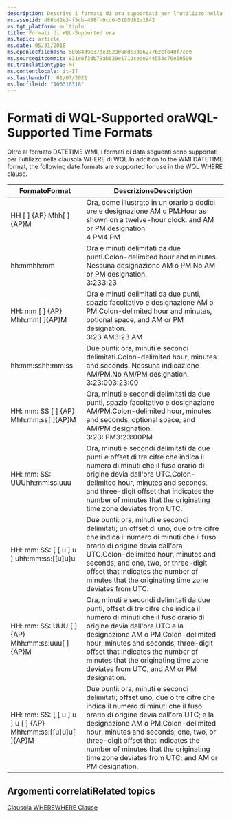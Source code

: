 ```yaml
---
description: Descrive i formati di ora supportati per l'utilizzo nella clausola WHERE di WQL.
ms.assetid: d86bd2e3-f5cb-488f-9cd6-5105d82a1842
ms.tgt_platform: multiple
title: Formati di WQL-Supported ora
ms.topic: article
ms.date: 05/31/2018
ms.openlocfilehash: 58b84d9e37de3529060dc3da6277b2cfb40f7cc9
ms.sourcegitcommit: 831e8f3db78ab820e1710cede244553c70e50500
ms.translationtype: MT
ms.contentlocale: it-IT
ms.lasthandoff: 01/07/2021
ms.locfileid: "106310318"
---
```

# <a name="wql-supported-time-formats"></a><span data-ttu-id="3c6a6-103">Formati di WQL-Supported ora</span><span class="sxs-lookup"><span data-stu-id="3c6a6-103">WQL-Supported Time Formats</span></span>

<span data-ttu-id="3c6a6-104">Oltre al formato DATETIME WMI, i formati di data seguenti sono supportati per l'utilizzo nella clausola WHERE di WQL.</span><span class="sxs-lookup"><span data-stu-id="3c6a6-104">In addition to the WMI DATETIME format, the following date formats are supported for use in the WQL WHERE clause.</span></span>



| <span data-ttu-id="3c6a6-105">Formato</span><span class="sxs-lookup"><span data-stu-id="3c6a6-105">Format</span></span>                                    | <span data-ttu-id="3c6a6-106">Descrizione</span><span class="sxs-lookup"><span data-stu-id="3c6a6-106">Description</span></span>                                                                                                                                                                                            |
|-------------------------------------------|--------------------------------------------------------------------------------------------------------------------------------------------------------------------------------------------------------|
| <span data-ttu-id="3c6a6-107">HH \[ \] {AP} M</span><span class="sxs-lookup"><span data-stu-id="3c6a6-107">hh\[ \]{AP}M</span></span><br/>                   | <span data-ttu-id="3c6a6-108">Ora, come illustrato in un orario a dodici ore e designazione AM o PM.</span><span class="sxs-lookup"><span data-stu-id="3c6a6-108">Hour as shown on a twelve-hour clock, and AM or PM designation.</span></span><br/> <span data-ttu-id="3c6a6-109">4 PM</span><span class="sxs-lookup"><span data-stu-id="3c6a6-109">4 PM</span></span><br/>                                                                                                             |
| <span data-ttu-id="3c6a6-110">hh:mm</span><span class="sxs-lookup"><span data-stu-id="3c6a6-110">hh:mm</span></span><br/>                          | <span data-ttu-id="3c6a6-111">Ora e minuti delimitati da due punti.</span><span class="sxs-lookup"><span data-stu-id="3c6a6-111">Colon-delimited hour and minutes.</span></span> <span data-ttu-id="3c6a6-112">Nessuna designazione AM o PM.</span><span class="sxs-lookup"><span data-stu-id="3c6a6-112">No AM or PM designation.</span></span><br/> <span data-ttu-id="3c6a6-113">3:23</span><span class="sxs-lookup"><span data-stu-id="3c6a6-113">3:23</span></span><br/>                                                                                                                  |
| <span data-ttu-id="3c6a6-114">HH: mm \[ \] {AP} M</span><span class="sxs-lookup"><span data-stu-id="3c6a6-114">hh:mm\[ \]{AP}M</span></span><br/>                | <span data-ttu-id="3c6a6-115">Ora e minuti delimitati da due punti, spazio facoltativo e designazione AM o PM.</span><span class="sxs-lookup"><span data-stu-id="3c6a6-115">Colon-delimited hour and minutes, optional space, and AM or PM designation.</span></span><br/> <span data-ttu-id="3c6a6-116">3:23 AM</span><span class="sxs-lookup"><span data-stu-id="3c6a6-116">3:23 AM</span></span><br/>                                                                                              |
| <span data-ttu-id="3c6a6-117">hh:mm:ss</span><span class="sxs-lookup"><span data-stu-id="3c6a6-117">hh:mm:ss</span></span><br/>                       | <span data-ttu-id="3c6a6-118">Due punti: ora, minuti e secondi delimitati.</span><span class="sxs-lookup"><span data-stu-id="3c6a6-118">Colon-delimited hour, minutes and seconds.</span></span> <span data-ttu-id="3c6a6-119">Nessuna indicazione AM/PM.</span><span class="sxs-lookup"><span data-stu-id="3c6a6-119">No AM/PM designation.</span></span><br/> <span data-ttu-id="3c6a6-120">3:23:00</span><span class="sxs-lookup"><span data-stu-id="3c6a6-120">3:23:00</span></span><br/>                                                                                                         |
| <span data-ttu-id="3c6a6-121">HH: mm: SS \[ \] {AP} M</span><span class="sxs-lookup"><span data-stu-id="3c6a6-121">hh:mm:ss\[ \]{AP}M</span></span><br/>             | <span data-ttu-id="3c6a6-122">Ora, minuti e secondi delimitati da due punti, spazio facoltativo e designazione AM/PM.</span><span class="sxs-lookup"><span data-stu-id="3c6a6-122">Colon-delimited hour, minutes and seconds, optional space, and AM/PM designation.</span></span><br/> <span data-ttu-id="3c6a6-123">3:23: PM</span><span class="sxs-lookup"><span data-stu-id="3c6a6-123">3:23:00PM</span></span><br/>                                                                                      |
| <span data-ttu-id="3c6a6-124">HH: mm: SS: UUU</span><span class="sxs-lookup"><span data-stu-id="3c6a6-124">hh:mm:ss:uuu</span></span><br/>                   | <span data-ttu-id="3c6a6-125">Ora, minuti e secondi delimitati da due punti e offset di tre cifre che indica il numero di minuti che il fuso orario di origine devia dall'ora UTC.</span><span class="sxs-lookup"><span data-stu-id="3c6a6-125">Colon-delimited hour, minutes and seconds, and three-digit offset that indicates the number of minutes that the originating time zone deviates from UTC.</span></span><br/>                                    |
| <span data-ttu-id="3c6a6-126">HH: mm: SS: \[ \[ u \] u \] u</span><span class="sxs-lookup"><span data-stu-id="3c6a6-126">hh:mm:ss:\[\[u\]u\]u</span></span><br/>           | <span data-ttu-id="3c6a6-127">Due punti: ora, minuti e secondi delimitati; un offset di uno, due o tre cifre che indica il numero di minuti che il fuso orario di origine devia dall'ora UTC.</span><span class="sxs-lookup"><span data-stu-id="3c6a6-127">Colon-delimited hour, minutes and seconds; and one, two, or three-digit offset that indicates the number of minutes that the originating time zone deviates from UTC.</span></span><br/>                       |
| <span data-ttu-id="3c6a6-128">HH: mm: SS: UUU \[ \] {AP} M</span><span class="sxs-lookup"><span data-stu-id="3c6a6-128">hh:mm:ss:uuu\[ \]{AP}M</span></span><br/>         | <span data-ttu-id="3c6a6-129">Ora, minuti e secondi delimitati da due punti, offset di tre cifre che indica il numero di minuti che il fuso orario di origine devia dall'ora UTC e la designazione AM o PM.</span><span class="sxs-lookup"><span data-stu-id="3c6a6-129">Colon-delimited hour, minutes and seconds, three-digit offset that indicates the number of minutes that the originating time zone deviates from UTC, and AM or PM designation.</span></span><br/>              |
| <span data-ttu-id="3c6a6-130">HH: mm: SS: \[ \[ u \] u \] u \[ \] {AP} M</span><span class="sxs-lookup"><span data-stu-id="3c6a6-130">hh:mm:ss:\[\[u\]u\]u\[ \]{AP}M</span></span><br/> | <span data-ttu-id="3c6a6-131">Due punti: ora, minuti e secondi delimitati; offset uno, due o tre cifre che indica il numero di minuti che il fuso orario di origine devia dall'ora UTC; e la designazione AM o PM.</span><span class="sxs-lookup"><span data-stu-id="3c6a6-131">Colon-delimited hour, minutes and seconds; one, two, or three-digit offset that indicates the number of minutes that the originating time zone deviates from UTC; and AM or PM designation.</span></span><br/> |



 

## <a name="related-topics"></a><span data-ttu-id="3c6a6-132">Argomenti correlati</span><span class="sxs-lookup"><span data-stu-id="3c6a6-132">Related topics</span></span>

<dl> <dt>

[<span data-ttu-id="3c6a6-133">Clausola WHERE</span><span class="sxs-lookup"><span data-stu-id="3c6a6-133">WHERE Clause</span></span>](where-clause.md)
</dt> </dl>

 

 




